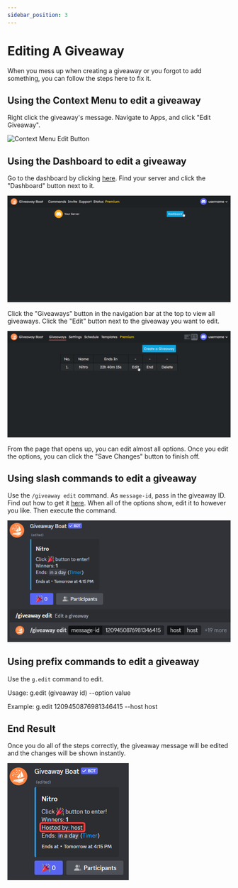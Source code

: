```yaml
---
sidebar_position: 3
---
```


# Editing A Giveaway

When you mess up when creating a giveaway or you forgot to add something, you can follow the steps here to fix it.

## Using the Context Menu to edit a giveaway

Right click the giveaway's message. Navigate to Apps, and click "Edit Giveaway".

![Context Menu Edit Button](/assets/basics/editing-a-giveaway/context/edit-button.png)

## Using the Dashboard to edit a giveaway

Go to the dashboard by clicking [here](https://giveaway.boats/dashboard). Find your server and click the "Dashboard" button next to it.

![Dashboard](/assets/basics/setup/dashboard.png)

Click the "Giveaways" button in the navigation bar at the top to view all giveaways. Click the "Edit" button next to the giveaway you want to edit.

![Edit Button](/assets/basics/editing-a-giveaway/dash/edit-button.png)

From the page that opens up, you can edit almost all options. Once you edit the options, you can click the "Save Changes" button to finish off.

## Using slash commands to edit a giveaway

Use the `/giveaway edit` command. As `message-id`, pass in the giveaway ID. Find out how to get it [here](../faq.md#how-to-get-giveaway-ids--message-ids). When all of the options show, edit it to however you like. Then execute the command.

![Giveaway Edit](/assets/basics/editing-a-giveaway/slash/giveaway-edit.png)

## Using prefix commands to edit a giveaway

Use the `g.edit` command to edit.

Usage: g.edit (giveaway id) --option value

Example: g.edit 1209450876981346415 --host host

## End Result

Once you do all of the steps correctly, the giveaway message will be edited and the changes will be shown instantly.

![Host Changed](/assets/basics/editing-a-giveaway/host-changed.png)
